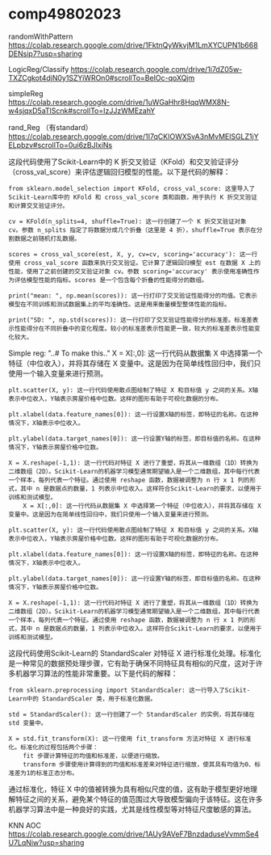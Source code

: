 # comp49802023

randomWithPattern
https://colab.research.google.com/drive/1FktnQyWkvjM1LmXYCUPN1b668DENsip7?usp=sharing

LogicReg/Classify
https://colab.research.google.com/drive/1i7dZ05w-TXZCgkot4djN0y1SZYiWROn0#scrollTo=BeIOc-qoXQjm

simpleReg
https://colab.research.google.com/drive/1uWGaHhr8HqqWMX8N-w4sjqxD5aTlScnk#scrollTo=IzJJzWMEzahY





rand_Reg （有standard）
https://colab.research.google.com/drive/1I7qCKIOWXSvA3nMvMElSGLZ1jYELpbzv#scrollTo=0ui6zBJIxiNs

这段代码使用了Scikit-Learn中的 K 折交叉验证（KFold）和交叉验证评分（cross_val_score）来评估逻辑回归模型的性能。以下是代码的解释：

    from sklearn.model_selection import KFold, cross_val_score: 这里导入了Scikit-Learn库中的 KFold 和 cross_val_score 类和函数，用于执行 K 折交叉验证和计算交叉验证评分。

    cv = KFold(n_splits=4, shuffle=True): 这一行创建了一个 K 折交叉验证对象 cv。参数 n_splits 指定了将数据分成几个折叠（这里是 4 折），shuffle=True 表示在分割数据之前随机打乱数据。

    scores = cross_val_score(est, X, y, cv=cv, scoring='accuracy'): 这一行使用 cross_val_score 函数来执行交叉验证。它计算了逻辑回归模型 est 在数据 X 上的性能，使用了之前创建的交叉验证对象 cv。参数 scoring='accuracy' 表示使用准确性作为评估模型性能的指标。scores 是一个包含每个折叠的性能得分的数组。

    print("mean: ", np.mean(scores)): 这一行打印了交叉验证性能得分的均值。它表示模型在不同训练和测试数据集上的平均准确性。这是用来衡量模型整体性能的指标。

    print("SD: ", np.std(scores)): 这一行打印了交叉验证性能得分的标准差。标准差表示性能得分在不同折叠中的变化程度。较小的标准差表示性能更一致，较大的标准差表示性能变化较大。


Simple reg:
   "..# To make this.."
     X = X[:,0]: 这一行代码从数据集 X 中选择第一个特征（中位收入），并将其存储在 X 变量中。这是因为在简单线性回归中，我们只使用一个输入变量来进行预测。

    plt.scatter(X, y): 这一行代码使用散点图绘制了特征 X 和目标值 y 之间的关系。X轴表示中位收入，Y轴表示房屋价格中位数。这样的图形有助于可视化数据的分布。

    plt.xlabel(data.feature_names[0]): 这一行设置X轴的标签，即特征的名称。在这种情况下，X轴表示中位收入。

    plt.ylabel(data.target_names[0]): 这一行设置Y轴的标签，即目标值的名称。在这种情况下，Y轴表示房屋价格中位数。

    X = X.reshape(-1,1): 这一行代码对特征 X 进行了重塑，将其从一维数组（1D）转换为二维数组（2D）。Scikit-Learn的机器学习模型通常期望输入是一个二维数组，其中每行代表一个样本，每列代表一个特征。通过使用 reshape 函数，数据被调整为 n 行 x 1 列的形式，其中 n 是数据点的数量，1 列表示中位收入。这样符合Scikit-Learn的要求，以便用于训练和测试模型。
        X = X[:,0]: 这一行代码从数据集 X 中选择第一个特征（中位收入），并将其存储在 X 变量中。这是因为在简单线性回归中，我们只使用一个输入变量来进行预测。

    plt.scatter(X, y): 这一行代码使用散点图绘制了特征 X 和目标值 y 之间的关系。X轴表示中位收入，Y轴表示房屋价格中位数。这样的图形有助于可视化数据的分布。

    plt.xlabel(data.feature_names[0]): 这一行设置X轴的标签，即特征的名称。在这种情况下，X轴表示中位收入。

    plt.ylabel(data.target_names[0]): 这一行设置Y轴的标签，即目标值的名称。在这种情况下，Y轴表示房屋价格中位数。

    X = X.reshape(-1,1): 这一行代码对特征 X 进行了重塑，将其从一维数组（1D）转换为二维数组（2D）。Scikit-Learn的机器学习模型通常期望输入是一个二维数组，其中每行代表一个样本，每列代表一个特征。通过使用 reshape 函数，数据被调整为 n 行 x 1 列的形式，其中 n 是数据点的数量，1 列表示中位收入。这样符合Scikit-Learn的要求，以便用于训练和测试模型。


这段代码使用Scikit-Learn的 StandardScaler 对特征 X 进行标准化处理。标准化是一种常见的数据预处理步骤，它有助于确保不同特征具有相似的尺度，这对于许多机器学习算法的性能非常重要。以下是代码的解释：

    from sklearn.preprocessing import StandardScaler: 这一行导入了Scikit-Learn中的 StandardScaler 类，用于标准化数据。

    std = StandardScaler(): 这一行创建了一个 StandardScaler 的实例，将其存储在 std 变量中。

    X = std.fit_transform(X): 这一行使用 fit_transform 方法对特征 X 进行标准化。标准化的过程包括两个步骤：
        fit 步骤计算特征的均值和标准差，以便进行缩放。
        transform 步骤使用计算得到的均值和标准差来对特征进行缩放，使其具有均值为0、标准差为1的标准正态分布。

通过标准化，特征 X 中的值被转换为具有相似尺度的值，这有助于模型更好地理解特征之间的关系，避免某个特征的值范围过大导致模型偏向于该特征。这在许多机器学习算法中是一种良好的实践，尤其是线性模型等对特征尺度敏感的算法。

KNN AOC
https://colab.research.google.com/drive/1AUy9AVeF7BnzdaduseVvmmSe4U7LqNiw?usp=sharing

